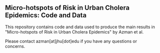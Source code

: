 ## Micro-hotspots of Risk in Urban Cholera Epidemics: Code and Data

This repository contains code and data used to produce the main results in "Micro-hotspots of Risk in Urban Cholera Epidemics" by Azman et al. 

Please contact azman[at]jhu[dot]edu if you have any questions or concerns.
